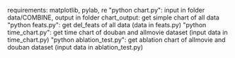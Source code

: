 requirements: matplotlib, pylab, re
"python chart.py": input in folder data/COMBINE, output in folder chart_output: get simple chart of all data
"python feats.py": get del_feats of all data (data in feats.py)
"python time_chart.py": get time chart of douban and allmovie dataset (input data in time_chart.py)
"python ablation_test.py": get ablation chart of allmovie and douban dataset (input data in ablation_test.py)